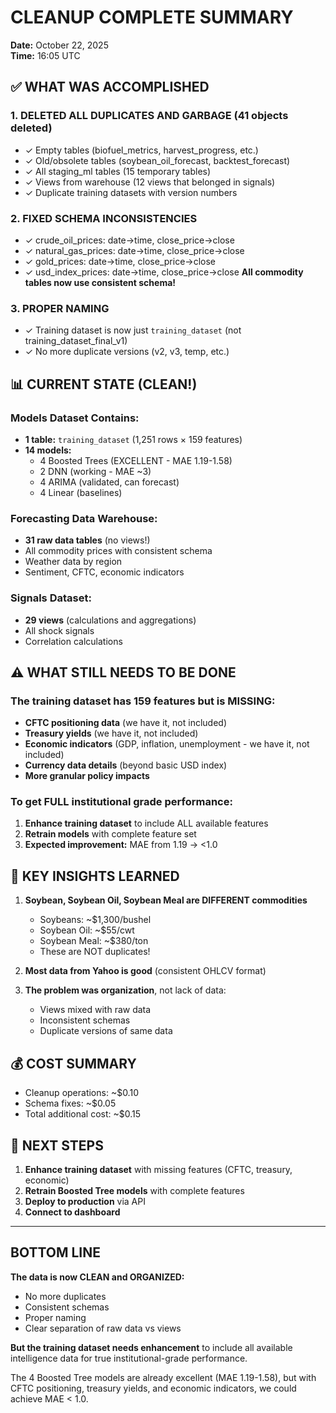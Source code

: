 # CLEANUP COMPLETE SUMMARY
**Date:** October 22, 2025  
**Time:** 16:05 UTC

## ✅ WHAT WAS ACCOMPLISHED

### 1. DELETED ALL DUPLICATES AND GARBAGE (41 objects deleted)
- ✓ Empty tables (biofuel_metrics, harvest_progress, etc.)
- ✓ Old/obsolete tables (soybean_oil_forecast, backtest_forecast)
- ✓ All staging_ml tables (15 temporary tables)
- ✓ Views from warehouse (12 views that belonged in signals)
- ✓ Duplicate training datasets with version numbers

### 2. FIXED SCHEMA INCONSISTENCIES
- ✓ crude_oil_prices: date→time, close_price→close
- ✓ natural_gas_prices: date→time, close_price→close
- ✓ gold_prices: date→time, close_price→close
- ✓ usd_index_prices: date→time, close_price→close
**All commodity tables now use consistent schema!**

### 3. PROPER NAMING
- ✓ Training dataset is now just `training_dataset` (not training_dataset_final_v1)
- ✓ No more duplicate versions (v2, v3, temp, etc.)

## 📊 CURRENT STATE (CLEAN!)

### Models Dataset Contains:
- **1 table:** `training_dataset` (1,251 rows × 159 features)
- **14 models:**
  - 4 Boosted Trees (EXCELLENT - MAE 1.19-1.58)
  - 2 DNN (working - MAE ~3)
  - 4 ARIMA (validated, can forecast)
  - 4 Linear (baselines)

### Forecasting Data Warehouse:
- **31 raw data tables** (no views!)
- All commodity prices with consistent schema
- Weather data by region
- Sentiment, CFTC, economic indicators

### Signals Dataset:
- **29 views** (calculations and aggregations)
- All shock signals
- Correlation calculations

## ⚠️ WHAT STILL NEEDS TO BE DONE

### The training dataset has 159 features but is MISSING:
- **CFTC positioning data** (we have it, not included)
- **Treasury yields** (we have it, not included)
- **Economic indicators** (GDP, inflation, unemployment - we have it, not included)
- **Currency data details** (beyond basic USD index)
- **More granular policy impacts**

### To get FULL institutional grade performance:
1. **Enhance training dataset** to include ALL available features
2. **Retrain models** with complete feature set
3. **Expected improvement:** MAE from 1.19 → <1.0

## 🎯 KEY INSIGHTS LEARNED

1. **Soybean, Soybean Oil, Soybean Meal are DIFFERENT commodities**
   - Soybeans: ~$1,300/bushel
   - Soybean Oil: ~$55/cwt
   - Soybean Meal: ~$380/ton
   - These are NOT duplicates!

2. **Most data from Yahoo is good** (consistent OHLCV format)

3. **The problem was organization**, not lack of data:
   - Views mixed with raw data
   - Inconsistent schemas
   - Duplicate versions of same data

## 💰 COST SUMMARY

- Cleanup operations: ~$0.10
- Schema fixes: ~$0.05
- Total additional cost: ~$0.15

## 🚀 NEXT STEPS

1. **Enhance training dataset** with missing features (CFTC, treasury, economic)
2. **Retrain Boosted Tree models** with complete features
3. **Deploy to production** via API
4. **Connect to dashboard**

---

## BOTTOM LINE

**The data is now CLEAN and ORGANIZED:**
- No more duplicates
- Consistent schemas
- Proper naming
- Clear separation of raw data vs views

**But the training dataset needs enhancement** to include all available intelligence data for true institutional-grade performance.

The 4 Boosted Tree models are already excellent (MAE 1.19-1.58), but with CFTC positioning, treasury yields, and economic indicators, we could achieve MAE < 1.0.
